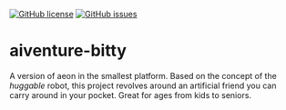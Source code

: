 [![GitHub license](https://img.shields.io/github/license/cartheur/aiventure-bitty)](https://github.com/cartheur/aiventure-bitty/blob/main/LICENSE)
[![GitHub issues](https://img.shields.io/github/issues/cartheur/aiventure-bitty)](https://github.com/cartheur/aiventure-bitty/issues)

# aiventure-bitty

A version of aeon in the smallest platform. Based on the concept of the _huggable_ robot, this project revolves around an artificial friend you can carry around in your pocket. Great for ages from kids to seniors.
